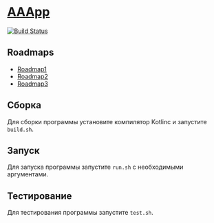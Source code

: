 # [AAApp](https://xwillq.github.io/AAApp/)

[![Build Status](https://travis-ci.com/xWillQ/AAApp.svg?branch=master)](https://travis-ci.com/xWillQ/AAApp)

## Roadmaps
- [Roadmap1](doc/ROADMAP1.md)
- [Roadmap2](doc/ROADMAP2.md)
- [Roadmap3](doc/ROADMAP3.md)

## Сборка
Для сборки программы установите компилятор Kotlinc и запустите `build.sh`.

## Запуск
Для запуска программы запустите `run.sh` с необходимыми аргументами.

## Тестирование
Для тестирования программы запустите `test.sh`.
